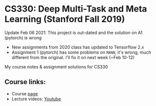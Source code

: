 # CS330: Deep Multi-Task and Meta Learning (Stanford Fall 2019)

Update Feb 06 2021: This project is out-dated and the solution on A1 (pytorch) is wrong

  - New assignments from 2020 class has updated to Tensorflow 2.x
  - Assignment 1 (pytorch) has some problems on `MANN`, it's wrong, much different
  from the original. I'll fix it on next week (~Feb 10-12)


My course notes & assignment solutions for CS330

## Course links:
- Course [page](https://cs330.stanford.edu/)
- Lecture videos: [Youtube](https://www.youtube.com/watch?v=0rZtSwNOTQo&list=PLoROMvodv4rMC6zfYmnD7UG3LVvwaITY5)
